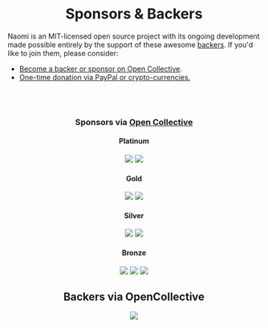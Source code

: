 <h1 align="center">Sponsors &amp; Backers</h1>

Naomi is an MIT-licensed open source project with its ongoing development made possible entirely by the support of these awesome [backers](https://github.com/naomiproject/naomi/blob/naomi-dev/BACKERS.md). If you'd like to join them, please consider:

- [Become a backer or sponsor on Open Collective](https://opencollective.com/projectnaomi).
- [One-time donation via PayPal or crypto-currencies.](https://projectnaomi.com/support-naomi/#One-time-Donations)

<br><br>

<h3 align="center">Sponsors via <a href="https://opencollective.com/projectnaomi">Open Collective</a></h3>

<h4 align="center">Platinum</h4>

<div align="center">
    <a href="https://opencollective.com/projectnaomi/tiers/platinum-sponsor/0/website" target="_blank" rel="noopener noreferrer"><img src="https://opencollective.com/projectnaomi/tiers/platinum-sponsor/0/avatar.svg"></a>
    <a href="https://opencollective.com/projectnaomi/tiers/platinum-sponsor/1/website" target="_blank" rel="noopener noreferrer"><img src="https://opencollective.com/projectnaomi/tiers/platinum-sponsor/1/avatar.svg"></a>
</div>

<h4 align="center">Gold</h4>

<div align="center">
    <a href="https://opencollective.com/projectnaomi/tiers/gold-sponsor/0/website" target="_blank" rel="noopener noreferrer"><img src="https://opencollective.com/projectnaomi/tiers/gold-sponsor/0/avatar.svg"></a>
    <a href="https://opencollective.com/projectnaomi/tiers/gold-sponsor/1/website" target="_blank" rel="noopener noreferrer"><img src="https://opencollective.com/projectnaomi/tiers/gold-sponsor/1/avatar.svg"></a>
</div>

<h4 align="center">Silver</h4>

<div align="center">
    <a href="https://opencollective.com/projectnaomi/tiers/silver-sponsor/0/website" target="_blank" rel="noopener noreferrer"><img src="https://opencollective.com/projectnaomi/tiers/silver-sponsor/0/avatar.svg"></a>
    <a href="https://opencollective.com/projectnaomi/tiers/silver-sponsor/1/website" target="_blank" rel="noopener noreferrer"><img src="https://opencollective.com/projectnaomi/tiers/silver-sponsor/1/avatar.svg"></a>
</div>

<h4 align="center">Bronze</h4>

<div align="center">
    <a href="https://opencollective.com/projectnaomi/tiers/bronze-sponsor/0/website" target="_blank" rel="noopener noreferrer"><img src="https://opencollective.com/projectnaomi/tiers/bronze-sponsor/0/avatar.svg"></a>
    <a href="https://opencollective.com/projectnaomi/tiers/bronze-sponsor/1/website" target="_blank" rel="noopener noreferrer"><img src="https://opencollective.com/projectnaomi/tiers/bronze-sponsor/1/avatar.svg"></a>
    <a href="https://opencollective.com/projectnaomi/tiers/bronze-sponsor/2/website" target="_blank" rel="noopener noreferrer"><img src="https://opencollective.com/projectnaomi/tiers/bronze-sponsor/2/avatar.svg"></a>
</div>

<h2 align="center">Backers via OpenCollective</h2>

<div align="center">
    <a href="https://opencollective.com/projectnaomi#backers" target="_blank"><img src="https://opencollective.com/projectnaomi/backers.svg?width=890"></a>
</div>
